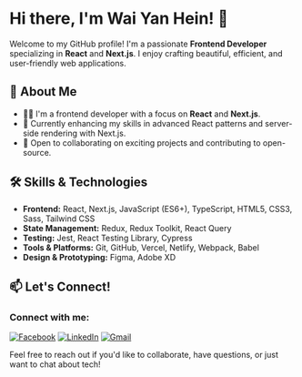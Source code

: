# Hi there, I'm Wai Yan Hein! 👋

Welcome to my GitHub profile! I'm a passionate **Frontend Developer** specializing in **React** and **Next.js**. I enjoy crafting beautiful, efficient, and user-friendly web applications.

## 🚀 About Me

- 🧑‍💻 I'm a frontend developer with a focus on **React** and **Next.js**.
- 🌱 Currently enhancing my skills in advanced React patterns and server-side rendering with Next.js.
- 💼 Open to collaborating on exciting projects and contributing to open-source.

## 🛠️ Skills & Technologies

- **Frontend:** React, Next.js, JavaScript (ES6+), TypeScript, HTML5, CSS3, Sass, Tailwind CSS
- **State Management:** Redux, Redux Toolkit, React Query
- **Testing:** Jest, React Testing Library, Cypress
- **Tools & Platforms:** Git, GitHub, Vercel, Netlify, Webpack, Babel
- **Design & Prototyping:** Figma, Adobe XD

## 📫 Let's Connect!

### Connect with me:

[![Facebook](https://img.shields.io/badge/Facebook-1877F2?style=for-the-badge&logo=facebook&logoColor=white)](https://www.facebook.com/profile.php?id=100080279465831)
[![LinkedIn](https://img.shields.io/badge/LinkedIn-0A66C2?style=for-the-badge&logo=linkedin&logoColor=white)](https://linkedin.com/in/wai-yan-hein-a69827258)
[![Gmail](https://img.shields.io/badge/Gmail-D14836?style=for-the-badge&logo=gmail&logoColor=white)](mailto:wyan.dev01@gmail.com)

Feel free to reach out if you'd like to collaborate, have questions, or just want to chat about tech!

